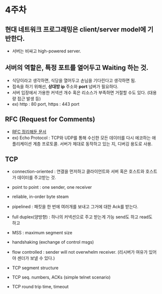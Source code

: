 # 4주차

## 현대 네트워크 프로그래밍은 client/server model에 기반한다.

- 서버는 비싸고 high-powered server.
  

## 서버의 역할은, 특정 포트를 열어두고 Waiting 하는 것.
- 식당이라고 생각하면, 식당을 열어두고 손님을 기다린다고 생각하면 됨.
- 접속을 하기 위해선, **상대방 ip** 주소와 **port** 넘버가 필요하다.
- 서버 입장에서 가용한 커넥션 개수 혹은 리소스가 부족하면 거절할 수도 있다. (대용량 접근 발생 등)
- ex) http : 80 port, https : 443 port

## RFC (Request for Comments)
- [RFC 정리해둔 문서](./RFC.md)
- ex) Echo Protocol : TCP와 UDP를 통해 수신한 모든 데이터를 다시 에코하는 애플리케이션 계층 프로토콜. 서버가 제대로 동작하고 있는 지, 디버깅 용도로 사용.

## TCP
- connection-oriented : 연결을 먼저하고 클라이언트와 서버 혹은 호스트와 호스트가 데이터를 주고받는 것.
- point to point : one sender, one receiver
- reliable, in-order byte steam
- pipelined : 패킷을 한 번에 여러개를 보내고 그거에 대한 Ack를 받는다. 
- full duplex(양방향) : 하나의 커넥션으로 주고 받는게 가능 send도 하고 read도 하고 
- MSS : maximum segment size
- handshaking (exchange of control msgs)
- flow controlled : sender will not overwhelm receiver. (리시버가 여유가 있어야 센더가 보낼 수 있다.)

- TCP segment structure
- TCP seq. numbers, ACKs (simple telnet scenario)
- TCP round trip time, timeout







